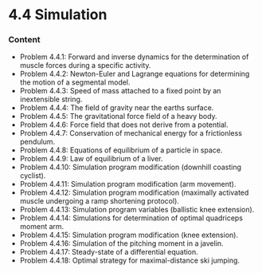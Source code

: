 # 4.4 Simulation

### Content

* Problem 4.4.1: Forward and inverse dynamics for the determination of muscle forces during a specific activity.
* Problem 4.4.2: Newton-Euler and Lagrange equations for determining the motion of a segmental model.
* Problem 4.4.3: Speed of mass attached to a fixed point by an inextensible string.&#x20;
* Problem 4.4.4: The field of gravity near the earths surface.
* Problem 4.4.5: The gravitational force field of a heavy body.
* Problem 4.4.6: Force field that does not derive from a potential.
* Problem 4.4.7: Conservation of mechanical energy for a frictionless pendulum.
* Problem 4.4.8: Εquations of equilibrium of a particle in space.
* Problem 4.4.9: Law of equilibrium of a liver.
* Problem 4.4.10: Simulation program modification (downhill coasting cyclist).
* Problem 4.4.11: Simulation program modification (arm movement).
* Problem 4.4.12: Simulation program modification (maximally activated muscle undergoing a ramp shortening protocol).
* Problem 4.4.13: Simulation program variables (ballistic knee extension).
* Problem 4.4.14: Simulations for determination of optimal quadriceps moment arm.
* Problem 4.4.15: Simulation program modification (knee extension).
* Problem 4.4.16: Simulation of the pitching moment in a javelin.
* Problem 4.4.17: Steady-state of a differential equation.
* Problem 4.4.18: Optimal strategy for maximal-distance ski jumping.

